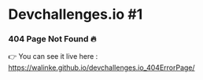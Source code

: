 # Devchallenges.io #1 
### 404 Page Not Found 🔥
👉 You can see it live here : https://walinke.github.io/devchallenges.io_404ErrorPage/
